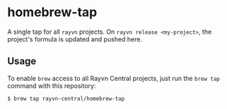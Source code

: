 # homebrew-tap
A single tap for all `rayvn` projects. On `rayvn release <my-project>`, the project's formula is updated and pushed here.

## Usage

To enable `brew` access to all Rayvn Central projects, just run the `brew tap` command with this repository:

```bash
$ brew tap rayvn-central/homebrew-tap
```



